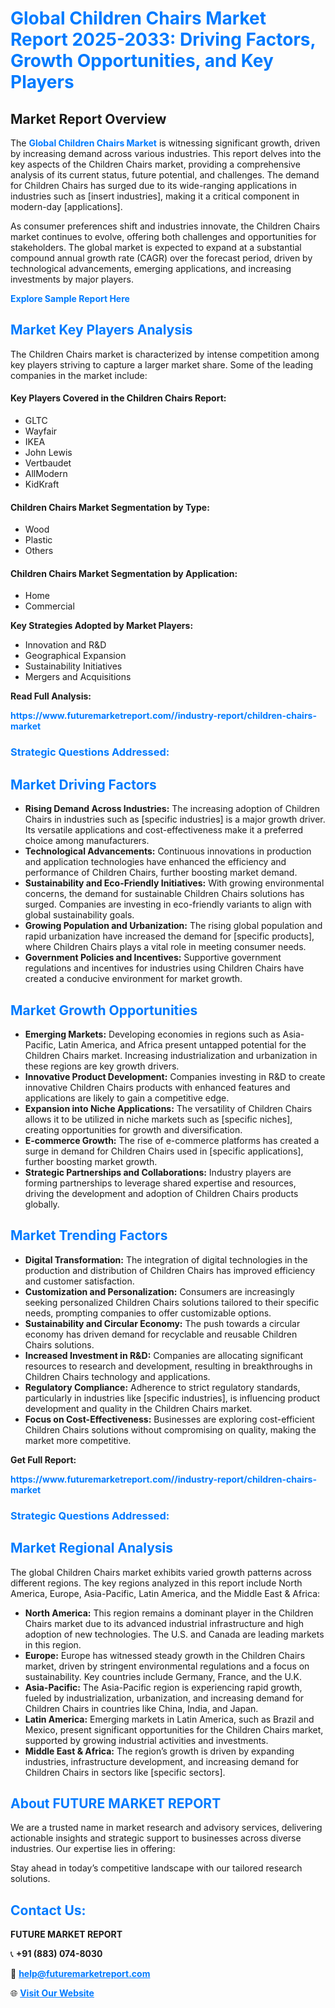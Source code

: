 <h1 style="color: #007BFF;">Global Children Chairs Market Report 2025-2033: Driving Factors, Growth Opportunities, and Key Players</h1>

<section id="overview">
<h2>Market Report Overview</h2>
<p>The <a href="https://www.futuremarketreport.com//industry-report/children-chairs-market" style="color: #007BFF; text-decoration: none;"><strong>Global Children Chairs Market</strong></a> is witnessing significant growth, driven by increasing demand across various industries. This report delves into the key aspects of the Children Chairs market, providing a comprehensive analysis of its current status, future potential, and challenges. The demand for Children Chairs has surged due to its wide-ranging applications in industries such as [insert industries], making it a critical component in modern-day [applications].</p>
<p>As consumer preferences shift and industries innovate, the Children Chairs market continues to evolve, offering both challenges and opportunities for stakeholders. The global market is expected to expand at a substantial compound annual growth rate (CAGR) over the forecast period, driven by technological advancements, emerging applications, and increasing investments by major players.</p>
</section>

<section id="overview">
<p><a href="https://www.futuremarketreport.com//request-sample/reportId=46142" style="color: #007BFF; text-decoration: none;"><strong>Explore Sample Report Here</strong></a></p>
</section>

<section id="key-players">
<h2 style="color: #007BFF;">Market Key Players Analysis</h2>
<p>The Children Chairs market is characterized by intense competition among key players striving to capture a larger market share. Some of the leading companies in the market include:</p>
<h4>Key Players Covered in the Children Chairs Report:</h4>
<ul><li>GLTC</li><li>Wayfair</li><li>IKEA</li><li>John Lewis</li><li>Vertbaudet</li><li>AllModern</li><li>KidKraft</li></ul>
<h4>Children Chairs Market Segmentation by Type:</h4>
<ul><li>Wood</li><li>Plastic</li><li>Others</li></ul>

<h4>Children Chairs Market Segmentation by Application:</h4>
<ul><li>Home</li><li>Commercial</li></ul>
<p><strong>Key Strategies Adopted by Market Players:</strong></p>
<ul>
<li>Innovation and R&D</li>
<li>Geographical Expansion</li>
<li>Sustainability Initiatives</li>
<li>Mergers and Acquisitions</li>
</ul>
</section>

<section>
<p><strong>Read Full Analysis: </strong></p><a href="https://www.futuremarketreport.com//industry-report/children-chairs-market" style="color: #007BFF; text-decoration: none;"><strong>https://www.futuremarketreport.com//industry-report/children-chairs-market</strong></a>
<h3 style="color: #007BFF;">Strategic Questions Addressed:</h3>
</section>

<section id="driving-factors">
<h2 style="color: #007BFF;">Market Driving Factors</h2>
<ul>
<li><strong>Rising Demand Across Industries:</strong> The increasing adoption of Children Chairs in industries such as [specific industries] is a major growth driver. Its versatile applications and cost-effectiveness make it a preferred choice among manufacturers.</li>
<li><strong>Technological Advancements:</strong> Continuous innovations in production and application technologies have enhanced the efficiency and performance of Children Chairs, further boosting market demand.</li>
<li><strong>Sustainability and Eco-Friendly Initiatives:</strong> With growing environmental concerns, the demand for sustainable Children Chairs solutions has surged. Companies are investing in eco-friendly variants to align with global sustainability goals.</li>
<li><strong>Growing Population and Urbanization:</strong> The rising global population and rapid urbanization have increased the demand for [specific products], where Children Chairs plays a vital role in meeting consumer needs.</li>
<li><strong>Government Policies and Incentives:</strong> Supportive government regulations and incentives for industries using Children Chairs have created a conducive environment for market growth.</li>
</ul>
</section>

<section id="growth-opportunities">
<h2 style="color: #007BFF;">Market Growth Opportunities</h2>
<ul>
<li><strong>Emerging Markets:</strong> Developing economies in regions such as Asia-Pacific, Latin America, and Africa present untapped potential for the Children Chairs market. Increasing industrialization and urbanization in these regions are key growth drivers.</li>
<li><strong>Innovative Product Development:</strong> Companies investing in R&D to create innovative Children Chairs products with enhanced features and applications are likely to gain a competitive edge.</li>
<li><strong>Expansion into Niche Applications:</strong> The versatility of Children Chairs allows it to be utilized in niche markets such as [specific niches], creating opportunities for growth and diversification.</li>
<li><strong>E-commerce Growth:</strong> The rise of e-commerce platforms has created a surge in demand for Children Chairs used in [specific applications], further boosting market growth.</li>
<li><strong>Strategic Partnerships and Collaborations:</strong> Industry players are forming partnerships to leverage shared expertise and resources, driving the development and adoption of Children Chairs products globally.</li>
</ul>
</section>

<section id="trending-factors">
<h2 style="color: #007BFF;">Market Trending Factors</h2>
<ul>
<li><strong>Digital Transformation:</strong> The integration of digital technologies in the production and distribution of Children Chairs has improved efficiency and customer satisfaction.</li>
<li><strong>Customization and Personalization:</strong> Consumers are increasingly seeking personalized Children Chairs solutions tailored to their specific needs, prompting companies to offer customizable options.</li>
<li><strong>Sustainability and Circular Economy:</strong> The push towards a circular economy has driven demand for recyclable and reusable Children Chairs solutions.</li>
<li><strong>Increased Investment in R&D:</strong> Companies are allocating significant resources to research and development, resulting in breakthroughs in Children Chairs technology and applications.</li>
<li><strong>Regulatory Compliance:</strong> Adherence to strict regulatory standards, particularly in industries like [specific industries], is influencing product development and quality in the Children Chairs market.</li>
<li><strong>Focus on Cost-Effectiveness:</strong> Businesses are exploring cost-efficient Children Chairs solutions without compromising on quality, making the market more competitive.</li>
</ul>
</section>

<section>
<p><strong>Get Full Report: </strong></p><a href="https://www.futuremarketreport.com//industry-report/children-chairs-market" style="color: #007BFF; text-decoration: none;"><strong>https://www.futuremarketreport.com//industry-report/children-chairs-market</strong></a>
<h3 style="color: #007BFF;">Strategic Questions Addressed:</h3>
</section>


<section id="regional-analysis">
<h2 style="color: #007BFF;">Market Regional Analysis</h2>
<p>The global Children Chairs market exhibits varied growth patterns across different regions. The key regions analyzed in this report include North America, Europe, Asia-Pacific, Latin America, and the Middle East & Africa:</p>
<ul>
<li><strong>North America:</strong> This region remains a dominant player in the Children Chairs market due to its advanced industrial infrastructure and high adoption of new technologies. The U.S. and Canada are leading markets in this region.</li>
<li><strong>Europe:</strong> Europe has witnessed steady growth in the Children Chairs market, driven by stringent environmental regulations and a focus on sustainability. Key countries include Germany, France, and the U.K.</li>
<li><strong>Asia-Pacific:</strong> The Asia-Pacific region is experiencing rapid growth, fueled by industrialization, urbanization, and increasing demand for Children Chairs in countries like China, India, and Japan.</li>
<li><strong>Latin America:</strong> Emerging markets in Latin America, such as Brazil and Mexico, present significant opportunities for the Children Chairs market, supported by growing industrial activities and investments.</li>
<li><strong>Middle East & Africa:</strong> The region’s growth is driven by expanding industries, infrastructure development, and increasing demand for Children Chairs in sectors like [specific sectors].</li>
</ul>
</section>

<footer>
<h2 style="color: #007BFF;">About FUTURE MARKET REPORT</h2>
<p>We are a trusted name in market research and advisory services, delivering actionable insights and strategic support to businesses across diverse industries. Our expertise lies in offering:</p>

<p>Stay ahead in today’s competitive landscape with our tailored research solutions.</p>

<h2 style="color: #007BFF;">Contact Us:</h2>
<p><strong>FUTURE MARKET REPORT</strong></p>
<p>📞 <strong>+91 (883) 074-8030</strong></p>
<p>📧 <strong><a href="mailto:help@futuremarketreport.com" style="color: #007BFF;">help@futuremarketreport.com</a></strong></p>
<p>🌐 <strong><a href="https://www.futuremarketreport.com/" style="color: #007BFF;">Visit Our Website</a></strong></p>
</footer>